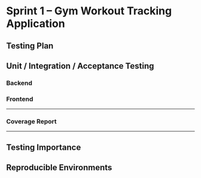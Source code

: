 # Sprint 1 – Gym Workout Tracking Application

## Testing Plan


## Unit / Integration / Acceptance Testing

### Backend

### Frontend

---
### Coverage Report
---

## Testing Importance

## Reproducible Environments